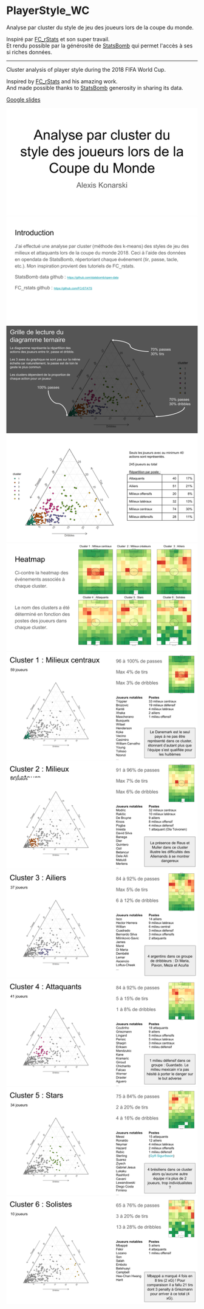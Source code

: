 # PlayerStyle_WC
Analyse par cluster du style de jeu des joueurs lors de la coupe du monde.  
 
Inspiré par [FC_rStats](https://github.com/FCrSTATS) et son super travail.  
Et rendu possible par la générosité de [StatsBomb](https://github.com/statsbomb/open-data) qui permet l'accès à ses si riches données.  

___

Cluster analysis of player style during the 2018 FIFA World Cup.  

Inspired by [FC_rStats](https://github.com/FCrSTATS) and his amazing work.  
And made possible thanks to [StatsBomb](https://github.com/statsbomb/open-data) generosity in sharing its data.  

[Google slides](https://docs.google.com/presentation/d/e/2PACX-1vRe3J6J9wewgvoYd0at1jsUWRf2IguAeSVOccOewD-iGaQu6k8CzMa_OZmHUcRqjyrz9dvCWHayHaNq/pub?start=false&loop=false&delayms=60000)

![](slides/Diapositive1.PNG)
![](slides/Diapositive2.PNG)
![](slides/Diapositive3.PNG)
![](slides/Diapositive4.PNG)
![](slides/Diapositive5.PNG)
![](slides/Diapositive6.PNG)
![](slides/Diapositive7.PNG)
![](slides/Diapositive8.PNG)
![](slides/Diapositive9.PNG)
![](slides/Diapositive10.PNG)
![](slides/Diapositive11.PNG)